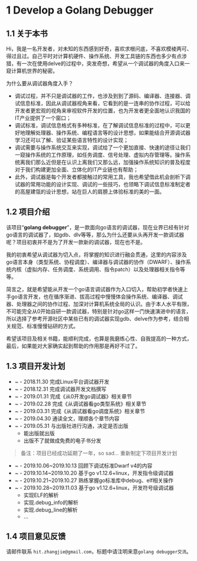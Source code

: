 # 1 Develop a Golang Debugger

## 1.1 关于本书

Hi，我是一名开发者，对未知的东西感到好奇，喜欢求根问底，不喜欢模棱两可、得过且过。自己平时对计算机硬件、操作系统、开发工具链的东西也多少有点涉猎，有一次在使用delve的过程中，突发奇想，希望从一个调试器的角度入口来一窥计算机世界的秘密。

为什么要从调试器角度入手？
- 调试过程，并不只是调试器的工作，也涉及到到了源码、编译器、连接器、调试信息标准，因此从调试器视角来看，它看到的是一连串的协作过程，可以给开发者更宏观的视角来审视软件开发的位置，也为开发者更全面地认识我国的IT产业提供了一个窗口；
- 调试标准，调试信息格式有多种标准，在了解调试信息标准的过程中，可以更好地理解处理器、操作系统、编程语言等的设计思想，如果能结合开源调试器学习还可以了解、验证某些语言特性的设计实现；
- 调试需要与操作系统交互来实现，调试给了一个更加直接、快速的途径让我们一窥操作系统的工作原理，如任务调度、信号处理、虚拟内存管理等。操作系统离我们那么近但是在认识上离我们又那么远，加强操作系统知识的普及程度对于我们构建更加全面、立体化的IT产业链也有帮助；
- 此外，调试器是每个开发者都接触过的常用工具，我也希望借此机会剖析下调试器的常用功能的设计实现、调试的一些技巧，也领略下调试信息标准制定者的高屋建瓴的设计思想，站在巨人的肩膀上体验标准的美的一面。

## 1.2 项目介绍

该项目“**golang debugger**”，是一款面向go语言的调试器，现在业界已经有针对go语言的调试器了，如gdb、dlv等等，那么为什么还要从头再开发一款调试器呢？项目初衷并不是为了开发一款新的调试器，现在也不是。

我的初衷希望从调试器为切入点，将掌握的知识进行融会贯通，这里的内容涉及go语言本身（类型系统、协程调度）、编译器与调试器的协作（DWARF）、操作系统内核（虚拟内存、任务调度、系统调用、指令patch）以及处理器相关指令等等。

简言之，就是希望能从开发一个go语言调试器作为入口切入，帮助初学者快速上手go语言开发，也在循序渐进、拔高过程中慢慢体会操作系统、编译器、调试器、处理器之间的协作过程、加深对计算机系统全局的认识。由于本人水平有限，不可能完全从0开始自研一款调试器，特别是针对go这样一门快速演进中的语言，所以选择了参考开源社区中某些已有的调试器实现gdb、delve作为参考，结合相关规范、标准慢慢钻研的方式。

希望该项目及相关书籍，能顺利完成，也算是我磨练心性、自我提高的一种方式，最后，如果能对大家确实起到帮助的作用那是再好不过了。

## 1.3 项目开发计划

- ~ - 2018.11.30 完成Linux平台调试器开发
- ~ - 2018.12.31 完成调试器开发文档撰写
- ~ - 2019.01.31 完成《从0开发go调试器》相关章节
- ~ - 2019.02.28 完成《从调试器看go类型系统》相关章节
- ~ - 2019.03.31 完成《从调试器看go调度系统》相关章节
- ~ - 2019.04.30 通读全文，理顺各个章节内容
- ~ - 2019.05.31 与出版社进行沟通，决定是否出版
    - 能出版就出版
    - 出版不了就做成免费的电子书分发

>备注：项目已经成功延期了一年，so sad...  重新制定下项目开发计划

- ~ - 2019.10.06~2019.10.13 回顾下调试标准Dwarf v4的内容
- ~ - 2019.10.14~2019.10.20 基于go v1.12.6+linux，开发指令级调试器
- ~ - 2019.10.21~2019.10.27 熟练掌握go标准库中debug、elf相关操作
- ~ - 2019.10.28~2019.11.03 基于go v1.12.6+linux，开发符号级调试器
    - 实现ELF的解析
    - 实现.debug_info的解析
    - 实现.debug_line的解析
    - ...

## 1.4 项目意见反馈

请邮件联系 `hit.zhangjie@gmail.com`，标题中请注明来意`golang debugger交流`。

